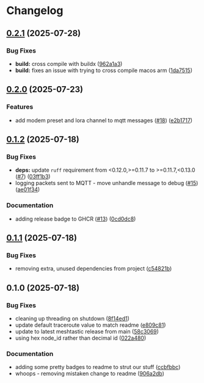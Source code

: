 # Changelog

## [0.2.1](https://github.com/NHMesh/nhmesh-producer/compare/v0.2.0...v0.2.1) (2025-07-28)


### Bug Fixes

* **build:** cross compile with buildx ([962a1a3](https://github.com/NHMesh/nhmesh-producer/commit/962a1a3394a14f2c57fd3c1af2eb9308458b5322))
* **build:** fixes an issue with trying to cross compile macos arm ([1da7515](https://github.com/NHMesh/nhmesh-producer/commit/1da751502e84b1510a6b77169cbc355036536cb3))

## [0.2.0](https://github.com/NHMesh/nhmesh-producer/compare/v0.1.2...v0.2.0) (2025-07-23)


### Features

* add modem preset and lora channel to mqtt messages ([#18](https://github.com/NHMesh/nhmesh-producer/issues/18)) ([e2b1717](https://github.com/NHMesh/nhmesh-producer/commit/e2b1717846adb627690ed1f6f6fd3d331d1df2d8))

## [0.1.2](https://github.com/NHMesh/nhmesh-producer/compare/v0.1.1...v0.1.2) (2025-07-18)


### Bug Fixes

* **deps:** update `ruff` requirement from &lt;0.12.0,&gt;=0.11.7 to &gt;=0.11.7,&lt;0.13.0 ([#7](https://github.com/NHMesh/nhmesh-producer/issues/7)) ([03ff1b3](https://github.com/NHMesh/nhmesh-producer/commit/03ff1b39b1cf9b0838a70a070ee9fa8edf9a15eb))
* logging packets sent to MQTT -  move unhandle message to debug ([#15](https://github.com/NHMesh/nhmesh-producer/issues/15)) ([ae01f34](https://github.com/NHMesh/nhmesh-producer/commit/ae01f343ed61089fcbc83e9ed826d471f9a3da2f))


### Documentation

* adding release badge to GHCR ([#13](https://github.com/NHMesh/nhmesh-producer/issues/13)) ([0cd0dc8](https://github.com/NHMesh/nhmesh-producer/commit/0cd0dc8b0149ae9fb23b6b7577b2f6e6d5139cdb))

## [0.1.1](https://github.com/NHMesh/nhmesh-producer/compare/v0.1.0...v0.1.1) (2025-07-18)


### Bug Fixes

* removing extra, unused dependencies from project ([c54821b](https://github.com/NHMesh/nhmesh-producer/commit/c54821b0342cb3470473f61678a342f238f670f2))

## 0.1.0 (2025-07-18)


### Bug Fixes

* cleaning up threading on shutdown ([8f14ed1](https://github.com/NHMesh/nhmesh-producer/commit/8f14ed126b0d246077865ed785230c8f55332265))
* update default traceroute value to match readme ([e809c81](https://github.com/NHMesh/nhmesh-producer/commit/e809c81e1193c082461088de4dec440139e5454f))
* update to latest meshtastic release from main ([58c3069](https://github.com/NHMesh/nhmesh-producer/commit/58c3069ad2fa8800e921e3eba3b81c3a24bc91af))
* using hex node_id rather than decimal id ([022a480](https://github.com/NHMesh/nhmesh-producer/commit/022a4801dc1e79cf972828a9e2f98c455b30296c))


### Documentation

* adding some pretty badges to readme to strut our stuff ([ccbfbbc](https://github.com/NHMesh/nhmesh-producer/commit/ccbfbbc3118a2699987cee4c4456d31f692c6ed1))
* whoops - removing mistaken change to readme ([906a2db](https://github.com/NHMesh/nhmesh-producer/commit/906a2db08acadbde2cc3d9865a5692f26609f2a9))
